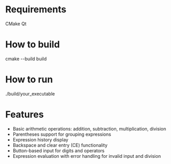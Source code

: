 # Requirements
CMake
Qt

# How to build
cmake --build build

# How to run
./build/your_executable

# Features

- Basic arithmetic operations: addition, subtraction, multiplication, division
- Parentheses support for grouping expressions
- Expression history display
- Backspace and clear entry (CE) functionality
- Button-based input for digits and operators
- Expression evaluation with error handling for invalid input and division
